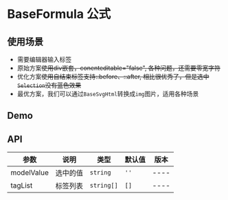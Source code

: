 # BaseFormula 公式

## 使用场景

- 需要编辑器输入标签
- 原始方案~~使用div嵌套，conenteditable="false", 各种问题，还需要零宽字符~~
- 优化方案~~使用自结束标签支持::before、::after, 相比很优秀了，但是选中`Selection`没有蓝色效果~~
- 最优方案，我们可以通过`BaseSvgHtml`转换成`img`图片，适用各种场景

## Demo

<preview path="./base-formula-demo.vue" title="基本使用"></preview>

## API

| 参数       | 说明     | 类型       | 默认值 | 版本 |
| ---------- | -------- | ---------- | ------ | ---- |
| modelValue | 选中的值 | `string`   | `''`   | ---- |
| tagList    | 标签列表 | `string[]` | `[]`   | ---- |

